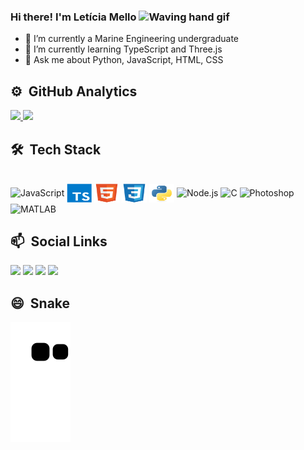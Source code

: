 ### Hi there! I'm Letícia Mello <img src="https://raw.githubusercontent.com/kaueMarques/kaueMarques/master/hi.gif" height="30px" alt="Waving hand gif">

- 🔭 I’m currently a Marine Engineering undergraduate
- 🌱 I’m currently learning TypeScript and Three.js
- 💬 Ask me about Python, JavaScript, HTML, CSS

## ⚙️ &nbsp;GitHub Analytics
<div style="display: flex; align-items: center;">
  <a href="https://github.com/LeticiaMelloS">
    <img width="45%" src="https://github-readme-stats.vercel.app/api?username=LeticiaMelloS&show_icons=true&theme=dark&include_all_commits=true&count_private=true"/>
    <img width="45%" src="https://github-readme-stats.vercel.app/api/top-langs/?username=LeticiaMelloS&layout=compact&langs_count=7&theme=dark"/>
  </a>
</div>

## 🛠 &nbsp;Tech Stack

<div style="display: inline_block"><br>
  <img align="center" alt="JavaScript" height="30" width="40" src="https://cdn.jsdelivr.net/gh/devicons/devicon/icons/javascript/javascript-original.svg">
  <img align="center" alt="TypeScript" height="30" width="40" src="https://raw.githubusercontent.com/devicons/devicon/master/icons/typescript/typescript-plain.svg">
  <img align="center" alt="HTML5" height="30" width="40" src="https://raw.githubusercontent.com/devicons/devicon/master/icons/html5/html5-original.svg">
  <img align="center" alt="CSS3" height="30" width="40" src="https://raw.githubusercontent.com/devicons/devicon/master/icons/css3/css3-original.svg">
  <img align="center" alt="Python" height="30" width="40" src="https://raw.githubusercontent.com/devicons/devicon/master/icons/python/python-original.svg">
  <img align="center" alt="Node.js" height="30" width="40" src="https://cdn.jsdelivr.net/gh/devicons/devicon/icons/nodejs/nodejs-original.svg">
  <img align="center" alt="C" height="30" width="40" src="https://cdn.jsdelivr.net/gh/devicons/devicon/icons/c/c-original.svg" />
  <img align="center" alt="Photoshop" height="30" width="40" src="https://cdn.jsdelivr.net/gh/devicons/devicon/icons/photoshop/photoshop-plain.svg" />
  <img align="center" alt="MATLAB" height="30" width="40" src="https://cdn.jsdelivr.net/gh/devicons/devicon/icons/matlab/matlab-original.svg" />
</div>

## 📫 &nbsp;Social Links

<div> 
  <a href="https://instagram.com/lms998" target="_blank"><img src="https://img.shields.io/badge/-Instagram-%23E4405F?style=for-the-badge&logo=instagram&logoColor=white" target="_blank"></a>
  <a href="https://www.twitch.tv/leticia_mellos" target="_blank"><img src="https://img.shields.io/badge/Twitch-9146FF?style=for-the-badge&logo=twitch&logoColor=white" target="_blank"></a>
  <a href = "mailto:leticiamellosouzalive@gmail.com"><img src="https://img.shields.io/badge/-Gmail-%23333?style=for-the-badge&logo=gmail&logoColor=white" target="_blank"></a>
  <a href="https://www.linkedin.com/in/letícia-de-mello-souza-341251224" target="_blank"><img src="https://img.shields.io/badge/-LinkedIn-%230077B5?style=for-the-badge&logo=linkedin&logoColor=white" target="_blank"></a> 
</div>

## 😄 &nbsp;Snake

  ![Snake animation](https://github.com/LeticiaMelloS/LeticiaMelloS/blob/output/github-contribution-grid-snake.svg)
